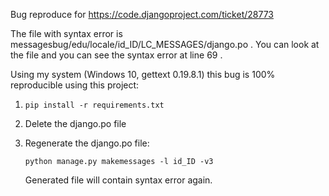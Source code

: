 Bug reproduce for https://code.djangoproject.com/ticket/28773

The file with syntax error is messagesbug/edu/locale/id_ID/LC_MESSAGES/django.po .
You can look at the file and you can see the syntax error at line 69 .

Using my system (Windows 10, gettext 0.19.8.1) this bug is 100% reproducible using this project:

1. `pip install -r requirements.txt`
2. Delete the django.po file
3. Regenerate the django.po file:

       python manage.py makemessages -l id_ID -v3

   Generated file will contain syntax error again.
